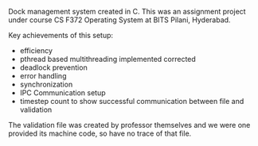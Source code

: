 Dock management system created in C. 
This was an assignment project under course CS F372 Operating System at BITS Pilani, Hyderabad.

Key achievements of this setup:
- efficiency
- pthread based multithreading implemented corrected
- deadlock prevention
- error handling
- synchronization
- IPC Communication setup
- timestep count to show successful communication between file and validation

The validation file was created by professor themselves and we were one provided its machine code, so have no trace of that file.
